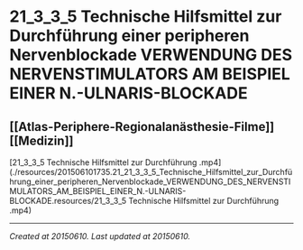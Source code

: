 # 21_3_3_5 Technische Hilfsmittel zur Durchführung einer peripheren Nervenblockade VERWENDUNG DES NERVENSTIMULATORS AM BEISPIEL EINER N.-ULNARIS-BLOCKADE
 [[Atlas-Periphere-Regionalanästhesie-Filme]] [[Medizin]] 
---



[21\_3\_3\_5 Technische Hilfsmittel zur Durchführung .mp4](./resources/201506101735.21_21_3_3_5_Technische_Hilfsmittel_zur_Durchführung_einer_peripheren_Nervenblockade_VERWENDUNG_DES_NERVENSTIMULATORS_AM_BEISPIEL_EINER_N.-ULNARIS-BLOCKADE.resources/21_3_3_5 Technische Hilfsmittel zur Durchführung .mp4)

---

_Created at 20150610._
_Last updated at 20150610._



